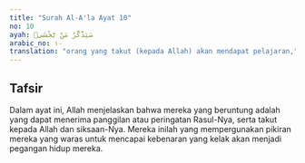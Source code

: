 ```yaml
---
title: "Surah Al-A'la Ayat 10"
no: 10
ayah: سَيَذَّكَّرُ مَنْ يَّخْشٰىۙ 
arabic_no: ١٠
translation: "orang yang takut (kepada Allah) akan mendapat pelajaran,"
---
```


## Tafsir

Dalam ayat ini, Allah menjelaskan bahwa mereka yang beruntung adalah yang dapat menerima panggilan atau peringatan Rasul-Nya, serta takut kepada Allah dan siksaan-Nya. Mereka inilah yang mempergunakan pikiran mereka yang waras untuk mencapai kebenaran yang kelak akan menjadi pegangan hidup mereka.